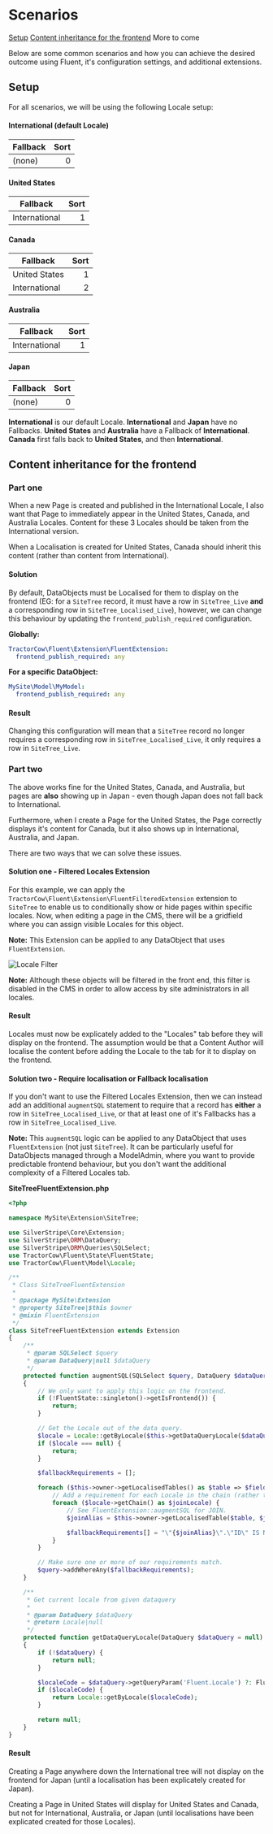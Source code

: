 # Scenarios

[Setup](#setup)
[Content inheritance for the frontend](#content-inheritance-for-the-frontend)
More to come

Below are some common scenarios and how you can achieve the desired outcome using Fluent, it's configuration settings,
 and additional extensions.

## Setup

For all scenarios, we will be using the following Locale setup:

#### International (default Locale)

| Fallback | Sort |
| --- | ---: |
| (none) | 0 |

#### United States

| Fallback | Sort |
| --- | ---: |
| International | 1 |

#### Canada

| Fallback | Sort |
| --- | ---: |
| United States | 1 |
| International | 2 |

#### Australia

| Fallback | Sort |
| --- | ---: |
| International | 1 |

#### Japan

| Fallback | Sort |
| --- | ---: |
| (none) | 0 |

**International** is our default Locale.
**International** and **Japan** have no Fallbacks.
**United States** and **Australia** have a Fallback of **International**.
**Canada** first falls back to **United States**, and then **International**.

## Content inheritance for the frontend

### Part one

When a new Page is created and published in the International Locale, I also want that Page to immediately appear in the United States, Canada, and Australia Locales. Content for these 3 Locales should be taken from the International version.

When a Localisation is created for United States, Canada should inherit this content (rather than content from International).

#### Solution

By default, DataObjects must be Localised for them to display on the frontend (EG: for a `SiteTree` record, it must have a row in `SiteTree_Live` **and** a corresponding row in `SiteTree_Localised_Live`), however, we can change this behaviour by updating the `frontend_publish_required` configuration.

**Globally:**
```yaml
TractorCow\Fluent\Extension\FluentExtension:
  frontend_publish_required: any
```

**For a specific DataObject:**
```yaml
MySite\Model\MyModel:
  frontend_publish_required: any
```

#### Result

Changing this configuration will mean that a `SiteTree` record no longer requires a corresponding row in `SiteTree_Localised_Live`, it only requires a row in `SiteTree_Live`.

### Part two

The above works fine for the United States, Canada, and Australia, but pages are **also** showing up in Japan - even though Japan does not fall back to International.

Furthermore, when I create a Page for the United States, the Page correctly displays it's content for Canada, but it also shows up in International, Australia, and Japan.

There are two ways that we can solve these issues.

#### Solution one - Filtered Locales Extension

For this example, we can apply the `TractorCow\Fluent\Extension\FluentFilteredExtension` extension to `SiteTree` to enable us to conditionally show or hide pages within specific locales. Now, when editing a page in the CMS, there will be a gridfield where you can assign visible Locales for this object.

**Note:** This Extension can be applied to any DataObject that uses `FluentExtension`.

![Locale Filter](images/locale-filter.png "Locale filter")

**Note:** Although these objects will be filtered in the front end, this filter is disabled in the CMS in order to allow access by site administrators in all locales.

#### Result

Locales must now be explicately added to the "Locales" tab before they will display on the frontend. The assumption would be that a Content Author will localise the content before adding the Locale to the tab for it to display on the frontend.

#### Solution two - Require localisation or Fallback localisation

If you don't want to use the Filtered Locales Extension, then we can instead add an additional `augmentSQL` statement to require that a record has **either** a row in `SiteTree_Localised_Live`, or that at least one of it's Fallbacks has a row in `SiteTree_Localised_Live`.

**Note:** This `augmentSQL` logic can be applied to any DataObject that uses `FluentExtension` (not just `SiteTree`). It can be particularly useful for DataObjects managed through a ModelAdmin, where you want to provide predictable frontend behaviour, but you don't want the additional complexity of a Filtered Locales tab.

**SiteTreeFluentExtension.php**
```php
<?php

namespace MySite\Extension\SiteTree;

use SilverStripe\Core\Extension;
use SilverStripe\ORM\DataQuery;
use SilverStripe\ORM\Queries\SQLSelect;
use TractorCow\Fluent\State\FluentState;
use TractorCow\Fluent\Model\Locale;

/**
 * Class SiteTreeFluentExtension
 *
 * @package MySite\Extension
 * @property SiteTree|$this $owner
 * @mixin FluentExtension
 */
class SiteTreeFluentExtension extends Extension
{
    /**
     * @param SQLSelect $query
     * @param DataQuery|null $dataQuery
     */
    protected function augmentSQL(SQLSelect $query, DataQuery $dataQuery = null)
    {
        // We only want to apply this logic on the frontend.
        if (!FluentState::singleton()->getIsFrontend()) {
            return;
        }

        // Get the Locale out of the data query.
        $locale = Locale::getByLocale($this->getDataQueryLocale($dataQuery));
        if ($locale === null) {
            return;
        }

        $fallbackRequirements = [];

        foreach ($this->owner->getLocalisedTables() as $table => $fields) {
            // Add a requirement for each Locale in the chain (rather than only for the active Locale).
            foreach ($locale->getChain() as $joinLocale) {
                // See FluentExtension::augmentSQL for JOIN.
                $joinAlias = $this->owner->getLocalisedTable($table, $joinLocale->Locale);

                $fallbackRequirements[] = "\"{$joinAlias}\".\"ID\" IS NOT NULL";
            }
        }

        // Make sure one or more of our requirements match.
        $query->addWhereAny($fallbackRequirements);
    }

    /**
     * Get current locale from given dataquery
     *
     * @param DataQuery $dataQuery
     * @return Locale|null
     */
    protected function getDataQueryLocale(DataQuery $dataQuery = null)
    {
        if (!$dataQuery) {
            return null;
        }

        $localeCode = $dataQuery->getQueryParam('Fluent.Locale') ?: FluentState::singleton()->getLocale();
        if ($localeCode) {
            return Locale::getByLocale($localeCode);
        }

        return null;
    }
}
```

#### Result

Creating a Page anywhere down the International tree will not display on the frontend for Japan (until a localisation has been explicately created for Japan).

Creating a Page in United States will display for United States and Canada, but not for International, Australia, or Japan (until localisations have been explicated created for those Locales).
